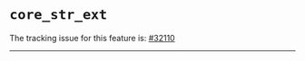 # `core_str_ext`

The tracking issue for this feature is: [#32110]

[#32110]: https://github.com/rust-lang/rust/issues/32110

------------------------
